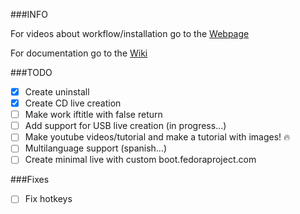 ﻿

###INFO 

For videos about workflow/installation go to the [Webpage](https://liloman.github.io/easyPcRecovery/)

For documentation go to the [Wiki](https://github.com/liloman/easyPcRecovery/wiki)

###TODO

- [x] Create uninstall
- [x] Create CD live creation
- [ ] Make work iftitle with false return 
- [ ] Add support for USB live creation (in progress...)
- [ ] Make youtube videos/tutorial and make a tutorial with images! :fire:
- [ ] Multilanguage support (spanish...)
- [ ] Create minimal live with custom boot.fedoraproject.com

###Fixes
- [ ] Fix hotkeys
